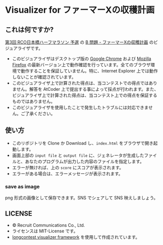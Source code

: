 # Visualizer for ファーマーXの収穫計画

## これは何ですか?

[第3回 RCO日本橋ハーフマラソン 予選](https://atcoder.jp/contests/rco-contest-2019-qual)
の
[B 問題 - ファーマーXの収穫計画](https://atcoder.jp/contests/rco-contest-2019-qual/tasks/rco_contest_2019_qual_b)
のビジュアライザです。

* このビジュアライザはデスクトップ版の [Google Chrome](https://www.google.co.jp/chrome/browser/desktop/index.html) および [Mozilla Firefox](https://www.mozilla.org/firefox/new/) の最新バージョン上で動作確認を行っています。全てのブラウザ環境で動作することを保証していません。特に、Internet Explorer 上では動作しないことが確認されています。
* このビジュアライザ上で計算された得点は、当コンテストでの得点ではありません。解答を AtCoder 上で提出する事によって採点が行われます。また、ビジュアライザ上で計算された得点は、当コンテスト上での得点を保証するものではありません。
* このビジュアライザを使用したことで発生したトラブルには対応できません。ご了承ください。

## 使い方

* このリポジトリを Clone か Download し、`index.html` をブラウザで開き起動します。
* 画面上部の `input file` と `output file` に、ジェネレータが生成したファイルと、あなたのプログラムが出力した内容のファイルを指定します。
* エラーが無ければ、上の `score` にスコアが表示されます。
* エラーがある場合は、エラーメッセージが表示されます。

### save as image

png 形式の画像として保存できます。SNS でシェアして SNS 映えしましょう。

## LICENSE

* &copy; Recruit Communications Co., Ltd.
* ライセンスは MIT-License です。
* [longcontest visualizer framework](https://github.com/kmyk/longcontest-visualizer-framework) を使用して作成されています。
